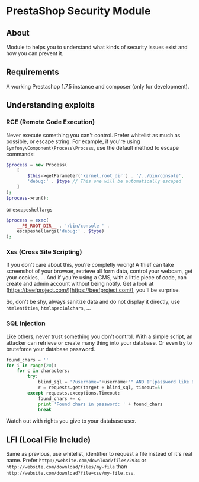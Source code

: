 # PrestaShop Security Module 

## About

Module to helps you to understand what kinds of security issues exist and how you can prevent it.

## Requirements

A working Prestashop 1.7.5 instance and composer (only for development).

## Understanding exploits

### RCE (Remote Code Execution)

Never execute something you can't control. Prefer whitelist as much as possible, or escape string.
For example, if you're using `Symfony\Component\Process\Process`, use the default method to escape commands:

```php
$process = new Process(
    [
        $this->getParameter('kernel.root_dir') . '/../bin/console',
        'debug:' . $type // This one will be automatically escaped
    ]
);
$process->run();
```

or `escapeshellargs`

```php
$process = exec(
    __PS_ROOT_DIR__ . '/bin/console ' . 
    escapeshellargs('debug:' . $type)
);
```

### Xss (Cross Site Scripting)

If you don't care about this, you're completly wrong!
A thief can take screenshot of your browser, retrieve all form data, control your webcam, get your cookies, ... 
And if you're using a CMS, with a little piece of code, can create and admin account without being notify.
Get a look at (https://beefproject.com/)[https://beefproject.com/], you'll be surprise.

So, don't be shy, always sanitize data and do not display it directly, use `htmlentities`, `htmlspecialchars`, ...

### SQL Injection

Like others, never trust something you don't control.
With a simple script, an attacker can retrieve or create many thing into your database.
Or even try to bruteforce your database password.
```python
found_chars = ''
for i in range(20):
    for c in characters:
        try:
            blind_sql = '?username='+username+'" AND IF(password like BINARY "' + found_chars + c + '%",sleep('+sleepTime+'),null)"'
            r = requests.get(target + blind_sql, timeout=5)
        except requests.exceptions.Timeout:
            found_chars += c
            print 'Found chars in password: ' + found_chars
            break
```

Watch out with rights you give to your database user.

## LFI (Local File Include)

Same as previous, use whitelist, identifier to request a file instead of it's real name.
Prefer `http://website.com/download/files/2934` or `http://website.com/download/files/my-file` than `http://website.com/download?file=csv/my-file.csv`.


